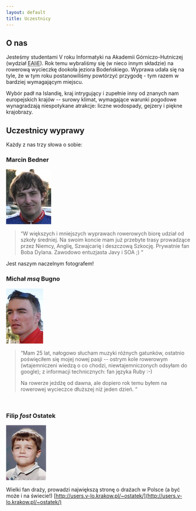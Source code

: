 ```yaml
---
layout: default
title: Uczestnicy
---
```


## O nas

Jesteśmy studentami V roku Informatyki na Akademii Górniczo-Hutniczej (wydział
<abbr title="Elektrotechniki, Automatyki, Informatyki i Elektroniki">EAIiE</abbr>).
Rok temu wybraliśmy się (w nieco innym składzie) na rowerową wycieczkę dookoła
jeziora Bodeńskiego. Wyprawa udała się na tyle, że w tym roku postanowiliśmy powtórzyć
przygodę - tym razem w bardziej wymagającym miejscu.

Wybór padł na Islandię, kraj intrygujący i zupełnie inny od znanych nam
europejskich krajów -- surowy klimat, wymagające warunki pogodowe wynagradzają
niespotykane atrakcje: liczne wodospady, gejzery i piękne krajobrazy.

## Uczestnicy wyprawy
Każdy z nas trzy słowa o sobie:

### Marcin Bedner
![Marcin Bedner](./images/bedner.jpg)

> &#8220;W większych i mniejszych wyprawach rowerowych biorę udział od szkoły średniej.
> Na swoim koncie mam już przebyte trasy prowadzące przez Niemcy, Anglię,
> Szwajcarię i deszczową Szkocję. Prywatnie fan Boba Dylana. Zawodowo
> entuzjasta Javy i SOA ;) &#8220;

Jest naszym naczelnym fotografem!
<br class="clear">

### Michał <em>msq</em> Bugno
![Michał Bugno](./images/bugno.jpg)

> &#8220;Mam 25 lat, nałogowo słucham muzyki różnych gatunków, ostatnio poświęciłem
> się mojej nowej pasji -- ostrym kole rowerowym (wtajemniczeni wiedzą o co
> chodzi, niewtajemniczonych odsyłam do google); z informacji technicznych: fan
> języka Ruby :-)
>
> Na rowerze jeżdżę od dawna, ale dopiero rok temu byłem na rowerowej wycieczce
> dłuższej niż jeden dzień. &#8220;
<br class="clear">

### Filip <em>fost</em> Ostatek
![Filip Ostatek](./images/ostatek.jpg)

Wielki fan draży, prowadzi największą stronę o drażach w Polsce (a być może i na
świecie!) [http://users.v-lo.krakow.pl/~ostatek/](http://users.v-lo.krakow.pl/~ostatek/)
<br class="clear">
